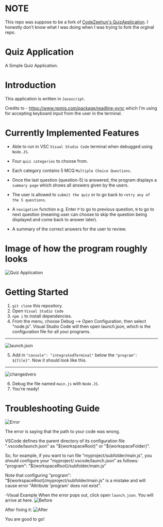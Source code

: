 # NOTE
This repo was suppose to be a fork of [CodeZeehun's QuizApplication](https://github.com/CodeZeehun/QuizApplication). I honestly don't know what I was doing when I was trying to fork the orginal repo.

# Quiz Application 
A Simple Quiz Application. 

# Introduction
This application is written in `Javascript`. 

Credits to - https://www.npmjs.com/package/readline-sync which I'm using for accepting keyboard input from the user in the terminal.

# Currently Implemented Features 
- Able to run in VSC ``Visual Studio Code`` terminal when debugged using ``Node.JS``.

- Four `quiz categories` to choose from.

- Each category contains 5 MCQ `Multiple Choice Questions`.

- Once the last question (question-5) is answered, the program displays a `summary page` which shows all answers given by the users. 

- The user is allowed to `submit the quiz` or to go back to `retry any of the 5 questions`.

- A `navigation` function e.g. Enter `P` to go to previous question, `N` to go to next question (meaning user can choose to skip the question being displayed and come back to answer later). 

- A summary of the correct answers for the user to review.

# Image of how the program roughly looks
![Quiz Application](https://user-images.githubusercontent.com/51396102/65371815-1bbdab00-dc9a-11e9-8f5a-095d1eb948f3.png)

# Getting Started
1. `git clone` this repository.
2. Open `Visual Studio Code`
3. `npm i` to install dependencies.
4. From the menu, choose Debug --> Open Configuration, then select "node.js". Visual Studio Code will then open launch.json, which is the configuration file for all your programs.
----------------------------------------------------------------------------------------------------------------------------------------
![launch.json](https://user-images.githubusercontent.com/51396102/65371982-4e68a300-dc9c-11e9-81c8-18b99723fb5d.png)

5. Add in `"console": "integratedTerminal"` below the `"program": ${file}"`. Now it should look like this.
----------------------------------------------------------------------------------------------------------------------------------------
![changedvers](https://user-images.githubusercontent.com/51396102/65372016-d77fda00-dc9c-11e9-9537-7aea98ad84af.png)


6. Debug the file named `main.js` with `Node.JS`.
7. You're ready!

# Troubleshooting Guide
![Error](https://user-images.githubusercontent.com/51396102/65385240-f8106880-dd5e-11e9-9f63-1b4b7b9f54ee.png)

The error is saying that the path to your code was wrong.

VSCode defines the parent directory of its configuration file ".vscode/launch.json" as "${workspaceRoot}" or "${workspaceFolder}".

So, for example, if you want to run file "myproject/subfolder/main.js", you should configure your "myproject/.vscode/launch.json" as follows: 
"program": "${workspaceRoot}/subfolder/main.js"

Note that configuring 
"program": "${workspaceRoot}/myproject/subfolder/main.js"
is a mistake and will cause error "Attribute 'program' does not exist".

-Visual Example
When the error pops out, click open `launch.json`. You will arrive at here.
![Before](https://user-images.githubusercontent.com/51396102/65385252-28580700-dd5f-11e9-91cd-226482570ae1.png)

After fixing it:
![After](https://user-images.githubusercontent.com/51396102/65385289-9270ac00-dd5f-11e9-9c7d-1a9b2e0abb83.png)

You are good to go!
